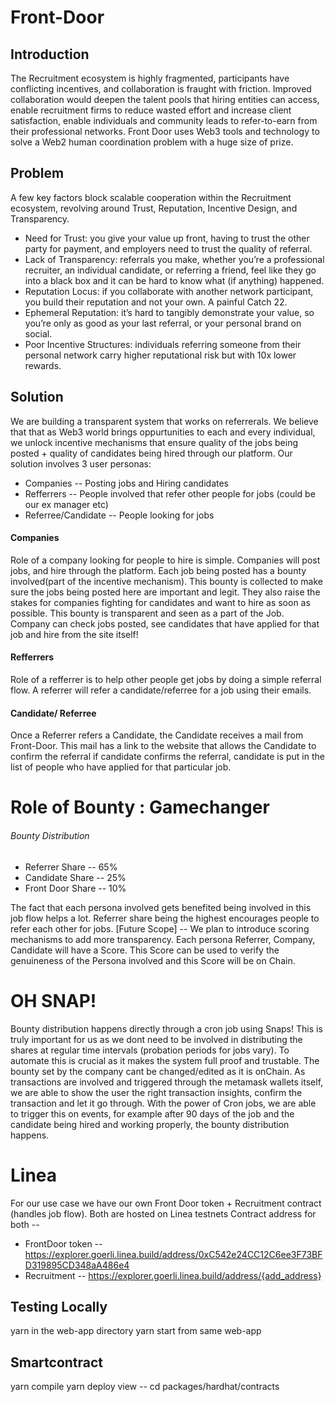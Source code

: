 # Front-Door

## Introduction

The Recruitment ecosystem is highly fragmented, participants have conflicting incentives, and collaboration is fraught with friction.
Improved collaboration would deepen the talent pools that hiring entities can access, enable recruitment firms to reduce wasted effort and increase client satisfaction, enable individuals and community leads to refer-to-earn from their professional networks.
Front Door uses Web3 tools and technology to solve a Web2 human coordination problem with a huge size of prize.

## Problem

A few key factors block scalable cooperation within the Recruitment ecosystem, revolving around Trust, Reputation, Incentive Design, and Transparency.

- Need for Trust: you give your value up front, having to trust the other party for payment, and employers need to trust the quality of referral.
- Lack of Transparency: referrals you make, whether you’re a professional recruiter, an individual candidate, or referring a friend, feel like they go into a black box and it can be hard to know what (if anything) happened.
- Reputation Locus: if you collaborate with another network participant, you build their reputation and not your own. A painful Catch 22.
- Ephemeral Reputation: it’s hard to tangibly demonstrate your value, so you’re only as good as your last referral, or your personal brand on social.
- Poor Incentive Structures: individuals referring someone from their personal network carry higher reputational risk but with 10x lower rewards.

## Solution

We are building a transparent system that works on referrerals. We believe that that as Web3 world brings oppurtunities to each and every individual, we unlock incentive mechanisms that ensure quality of the jobs being posted + quality of candidates being hired through our platform.
Our solution involves 3 user personas:

- Companies -- Posting jobs and Hiring candidates
- Refferrers -- People involved that refer other people for jobs (could be our ex manager etc)
- Referree/Candidate -- People looking for jobs

#### Companies

Role of a company looking for people to hire is simple. Companies will post jobs, and hire through the platform. Each job being posted has a bounty involved(part of the incentive mechanism). This bounty is collected to make sure the jobs being posted here are important and legit. They also raise the stakes for companies fighting for candidates and want to hire as soon as possible. This bounty is transparent and seen as a part of the Job.
Company can check jobs posted, see candidates that have applied for that job and hire from the site itself!

#### Refferrers

Role of a refferrer is to help other people get jobs by doing a simple referral flow. A referrer will refer a candidate/referree for a job using their emails.

#### Candidate/ Referree

Once a Referrer refers a Candidate, the Candidate receives a mail from Front-Door. This mail has a link to the website that allows the Candidate to confirm the referral
if candidate confirms the referral, candidate is put in the list of people who have applied for that particular job.

# Role of Bounty : Gamechanger

###### Bounty Distribution

- Referrer Share -- 65%
- Candidate Share -- 25%
- Front Door Share -- 10%

The fact that each persona involved gets benefited being involved in this job flow helps a lot. Referrer share being the highest encourages people to refer each other for jobs.
[Future Scope] -- We plan to introduce scoring mechanisms to add more transparency. Each persona Referrer, Company, Candidate will have a Score. This Score can be used to verify the genuineness of the Persona involved and this Score will be on Chain.

# OH SNAP!

Bounty distribution happens directly through a cron job using Snaps! This is truly important for us as we dont need to be involved in distributing the shares at regular time intervals (probation periods for jobs vary).
To automate this is crucial as it makes the system full proof and trustable. The bounty set by the company cant be changed/edited as it is onChain.
As transactions are involved and triggered through the metamask wallets itself, we are able to show the user the right transaction insights, confirm the transaction and let it go through.
With the power of Cron jobs, we are able to trigger this on events, for example after 90 days of the job and the candidate being hired and working properly, the bounty distribution happens.

# Linea

For our use case we have our own Front Door token + Recruitment contract (handles job flow).
Both are hosted on Linea testnets
Contract address for both --

- FrontDoor token -- https://explorer.goerli.linea.build/address/0xC542e24CC12C6ee3F73BFD319895CD348aA486e4
- Recruitment -- https://explorer.goerli.linea.build/address/{add_address}

## Testing Locally

yarn in the web-app directory
yarn start from same web-app

## Smartcontract

yarn compile
yarn deploy
view -- cd packages/hardhat/contracts
